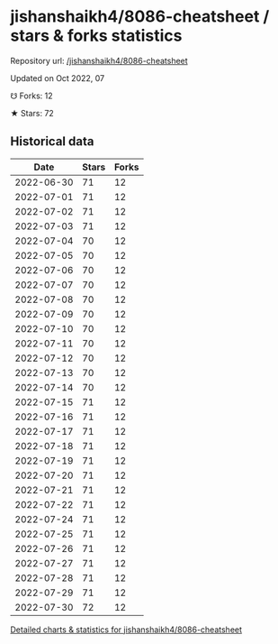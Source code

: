 # jishanshaikh4/8086-cheatsheet / stars & forks statistics

Repository url: [/jishanshaikh4/8086-cheatsheet](https://github.com/jishanshaikh4/8086-cheatsheet)

Updated on Oct 2022, 07

☋ Forks: 12

★ Stars: 72

## Historical data
| Date | Stars | Forks |
|------|-------|-------|
| 2022-06-30 | 71 | 12 | 
| 2022-07-01 | 71 | 12 | 
| 2022-07-02 | 71 | 12 | 
| 2022-07-03 | 71 | 12 | 
| 2022-07-04 | 70 | 12 | 
| 2022-07-05 | 70 | 12 | 
| 2022-07-06 | 70 | 12 | 
| 2022-07-07 | 70 | 12 | 
| 2022-07-08 | 70 | 12 | 
| 2022-07-09 | 70 | 12 | 
| 2022-07-10 | 70 | 12 | 
| 2022-07-11 | 70 | 12 | 
| 2022-07-12 | 70 | 12 | 
| 2022-07-13 | 70 | 12 | 
| 2022-07-14 | 70 | 12 | 
| 2022-07-15 | 71 | 12 | 
| 2022-07-16 | 71 | 12 | 
| 2022-07-17 | 71 | 12 | 
| 2022-07-18 | 71 | 12 | 
| 2022-07-19 | 71 | 12 | 
| 2022-07-20 | 71 | 12 | 
| 2022-07-21 | 71 | 12 | 
| 2022-07-22 | 71 | 12 | 
| 2022-07-24 | 71 | 12 | 
| 2022-07-25 | 71 | 12 | 
| 2022-07-26 | 71 | 12 | 
| 2022-07-27 | 71 | 12 | 
| 2022-07-28 | 71 | 12 | 
| 2022-07-29 | 71 | 12 | 
| 2022-07-30 | 72 | 12 | 


[Detailed charts & statistics for jishanshaikh4/8086-cheatsheet](https://reviewgithub.com/rep/jishanshaikh4/8086-cheatsheet)
